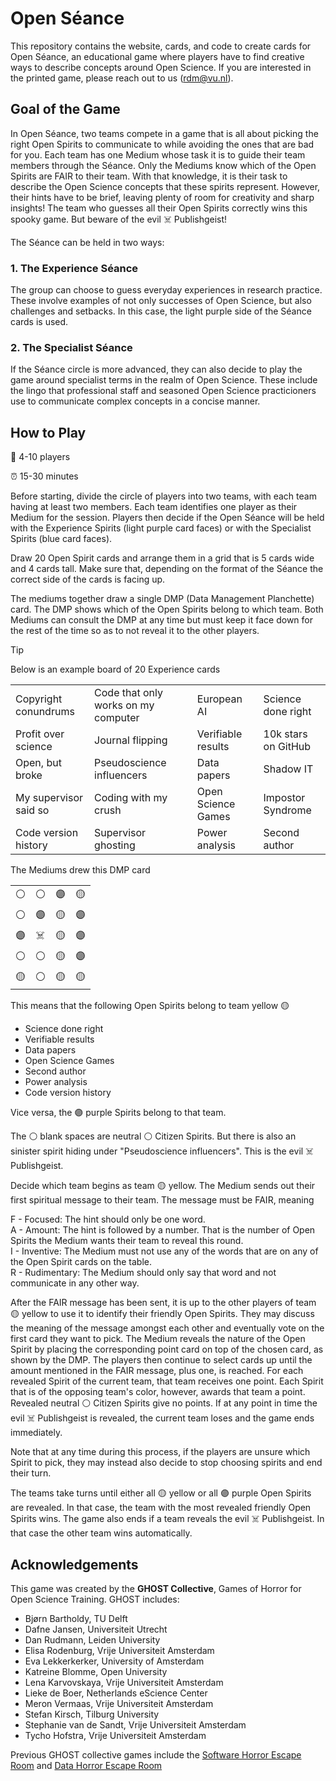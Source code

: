 # Open Séance

This repository contains the website, cards, and code to create cards for Open Séance, an educational game where players have to find creative ways to describe concepts around Open Science. If you are interested in the printed game, please reach out to us (rdm@vu.nl).

## Goal of the Game

In Open Séance, two teams compete in a game that is all about picking the right Open Spirits to communicate to while avoiding the ones that are bad for you. Each team has one Medium whose task it is to guide their team members through the Séance. Only the Mediums know which of the Open Spirits are FAIR to their team. With that knowledge, it is their task to describe the Open Science concepts that these spirits represent. However, their hints have to be brief, leaving plenty of room for creativity and sharp insights! The team who guesses all their Open Spirits correctly wins this spooky game. But beware of the evil ☠️ Publishgeist!

The Séance can be held in two ways: 

### 1. The Experience Séance

The group can choose to guess everyday experiences in research practice. These involve examples of not only successes of Open Science, but also challenges and setbacks. In this case, the light purple side of the Séance cards is used.  

### 2. The Specialist Séance

If the Séance circle is more advanced, they can also decide to play the game around specialist terms in the realm of Open Science. These include the lingo that professional staff and seasoned Open Science practicioners use to communicate complex concepts in a concise manner.  

## How to Play

🧍 4-10 players		

⏰ 15-30 minutes	

Before starting, divide the circle of players into two teams, with each team having at least two members. Each team identifies one player as their Medium for the session. Players then decide if the Open Séance will be held with the Experience Spirits (light purple card faces) or with the Specialist Spirits (blue card faces). 

Draw 20 Open Spirit cards and arrange them in a grid that is 5 cards wide and 4 cards tall. Make sure that, depending on the format of the Séance the correct side of the cards is facing up.

The mediums together draw a single DMP (Data Management Planchette) card. The DMP shows which of the Open Spirits belong to which team. Both Mediums can consult the DMP at any time but must keep it face down for the rest of the time so as to not reveal it to the other players.

> [!TIP]
>
> Below is an example board of 20 Experience cards
>
> <table>
>   <tbody>
>     <tr>
>       <td>Copyright conundrums</td>
>       <td>Code that only works on my computer</td>
>       <td>European AI</td>
>       <td>Science done right</td>
>     </tr>
>     <tr>
>       <td>Profit over science</td>
>       <td>Journal flipping</td>
>       <td>Verifiable results</td>
>       <td>10k stars on GitHub</td>
>     </tr>
>     <tr>
>       <td>Open, but broke</td>
>       <td>Pseudoscience influencers</td>
>       <td>Data papers</td>
>       <td>Shadow IT</td>
>     </tr>
>     <tr>
>       <td>My supervisor said so</td>
>       <td>Coding with my crush</td>
>       <td>Open Science Games</td>
>       <td>Impostor Syndrome</td>
>     </tr>
>     <tr>
>       <td>Code version history</td>
>       <td>Supervisor ghosting</td>
>       <td>Power analysis</td>
>       <td>Second author</td>
>     </tr>
>   </tbody>
> </table>
>
> The Mediums drew this DMP card
>
> <table>
>   <tbody>
>     <tr>
>       <td>⚪</td><td>⚪</td><td>🟣</td><td>🟡</td>
>     </tr>
>     <tr>
>       <td>⚪</td><td>🟣</td><td>🟡</td><td>🟣</td>
>     </tr>
>     <tr>
>       <td>🟣</td><td>☠️</td><td>🟡</td><td>🟣</td>
>     </tr>
>     <tr>
>       <td>⚪</td><td>⚪</td><td>🟡</td><td>🟣</td>
>     </tr>
>     <tr>
>       <td>🟡</td><td>⚪</td><td>🟡</td><td>🟡</td>
>     </tr>
>   </tbody>
> </table>
>
> This means that the following Open Spirits belong to team yellow 🟡
> - Science done right
> - Verifiable results
> - Data papers
> - Open Science Games
> - Second author
> - Power analysis
> - Code version history
> 
> Vice versa, the 🟣 purple Spirits belong to that team.
> 
> The ⚪ blank spaces are neutral ⚪ Citizen Spirits. But there is also an sinister spirit hiding under "Pseudoscience influencers". This is the evil ☠️ Publishgeist.

Decide which team begins as team 🟡 yellow. The Medium sends out their first spiritual message to their team. The message must be FAIR, meaning

F - Focused: The hint should only be one word.\
A - Amount: The hint is followed by a number. That is the number of Open Spirits the Medium wants their team to reveal this round.\
I - Inventive: The Medium must not use any of the words that are on any of the Open Spirit cards on the table.\
R - Rudimentary: The Medium should only say that word and not communicate in any other way.

After the FAIR message has been sent, it is up to the other players of team 🟡 yellow to use it to identify their friendly Open Spirits. They may discuss the meaning of the message amongst each other and eventually vote on the first card they want to pick. The Medium reveals the nature of the Open Spirit by placing the corresponding point card on top of the chosen card, as shown by the DMP. The players then continue to select cards up until the amount mentioned in the FAIR message, plus one, is reached. For each revealed Spirit of the current team, that team receives one point. Each Spirit that is of the opposing team's color, however, awards that team a point. Revealed neutral ⚪ Citizen Spirits give no points. If at any point in time the evil ☠️ Publishgeist is revealed, the current team loses and the game ends immediately.

Note that at any time during this process, if the players are unsure which Spirit to pick, they may instead also decide to stop choosing spirits and end their turn.

The teams take turns until either all 🟡 yellow or all 🟣 purple Open Spirits are revealed. In that case, the team with the most revealed friendly Open Spirits wins. The game also ends if a team reveals the evil ☠️ Publishgeist. In that case the other team wins automatically.  

## Acknowledgements

This game was created by the **GHOST Collective**, Games of Horror for Open Science Training. GHOST includes:

- Bjørn Bartholdy, TU Delft
- Dafne Jansen, Universiteit Utrecht
- Dan Rudmann, Leiden University
- Elisa Rodenburg, Vrije Universiteit Amsterdam 
- Eva Lekkerkerker, University of Amsterdam
- Katreine Blomme, Open University
- Lena Karvovskaya, Vrije Universiteit Amsterdam
- Lieke de Boer, Netherlands eScience Center
- Meron Vermaas, Vrije Universiteit Amsterdam
- Stefan Kirsch, Tilburg University
- Stephanie van de Sandt, Vrije Universiteit Amsterdam 
- Tycho Hofstra, Vrije Universiteit Amsterdam 

Previous GHOST collective games include the [Software Horror Escape Room](https://nlesc.github.io/softwarehorrorgame/SoftwareHorrorGame.html) and [Data Horror Escape Room](https://sites.google.com/vu.nl/datahorror/home?authuser=0)
